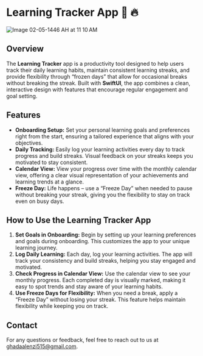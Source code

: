 <!DOCTYPE html>
<html lang="en">
<head>
    <meta charset="UTF-8">
    <meta name="viewport" content="width=device-width, initial-scale=1.0">
  
</head>
<body>

<h1>Learning Tracker App 📖 🔥</h1>


![Image 02-05-1446 AH at 11 10 AM](https://github.com/user-attachments/assets/4a3e9238-91df-46ed-99c5-e326df293d71)

<h2>Overview</h2>
<p>
    The <strong>Learning Tracker</strong> app is a productivity tool designed to help users track their daily learning habits, maintain consistent learning streaks, and provide flexibility through “frozen days” that allow for occasional breaks without breaking the streak. Built with <strong>SwiftUI</strong>, the app combines a clean, interactive design with features that encourage regular engagement and goal setting.
</p>

<h2>Features</h2>
<ul>
    <li><strong>Onboarding Setup:</strong> Set your personal learning goals and preferences right from the start, ensuring a tailored experience that aligns with your objectives.</li>
    <li><strong>Daily Tracking:</strong> Easily log your learning activities every day to track progress and build streaks. Visual feedback on your streaks keeps you motivated to stay consistent.</li>
    <li><strong>Calendar View:</strong> View your progress over time with the monthly calendar view, offering a clear visual representation of your achievements and learning trends at a glance.</li>
    <li><strong>Freeze Day:</strong> Life happens – use a “Freeze Day” when needed to pause without breaking your streak, giving you the flexibility to stay on track even on busy days.</li>
</ul>

<h2>How to Use the Learning Tracker App</h2>
<ol>
    <li><strong>Set Goals in Onboarding:</strong> Begin by setting up your learning preferences and goals during onboarding. This customizes the app to your unique learning journey.</li>
    <li><strong>Log Daily Learning:</strong> Each day, log your learning activities. The app will track your consistency and build streaks, helping you stay engaged and motivated.</li>
    <li><strong>Check Progress in Calendar View:</strong> Use the calendar view to see your monthly progress. Each completed day is visually marked, making it easy to spot trends and stay aware of your learning habits.</li>
    <li><strong>Use Freeze Days for Flexibility:</strong> When you need a break, apply a “Freeze Day” without losing your streak. This feature helps maintain flexibility while keeping you on track.</li>
</ol>




<h2>Contact</h2>
<p>
    For any questions or feedback, feel free to reach out to us at <a href="ghadaalenzi515@gmail.com">ghadaalenzi515@gmail.com</a>.
</p>

</body>
</html>
